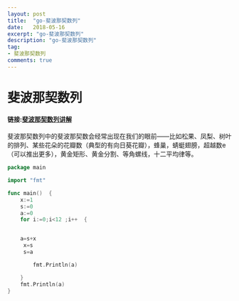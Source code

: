 ```yaml
---
layout: post
title:  "go-斐波那契数列"
date:   2018-05-16
excerpt: "go-斐波那契数列"
description: "go-斐波那契数列"
tag:
- 斐波那契数列
comments: true
---
```

# 斐波那契数列
#### 链接:[斐波那契数列讲解](https://www.youtube.com/watch?v=VCJsUYeuqaY)

斐波那契数列中的斐波那契数会经常出现在我们的眼前——比如松果、凤梨、树叶的排列、某些花朵的花瓣数（典型的有向日葵花瓣），蜂巢，蜻蜓翅膀，超越数e（可以推出更多），黄金矩形、黄金分割、等角螺线，十二平均律等。

```go
package main

import "fmt"

func main()  {
	x:=1
	s:=0
	a:=0
	for i:=0;i<12 ;i++  {


	a=s+x
     x=s
     s=a

		fmt.Println(a)

	}
	fmt.Println(a)
}

```

